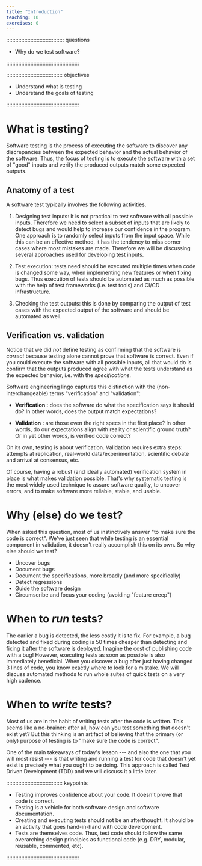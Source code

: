 ```yaml
---
title: "Introduction"
teaching: 10
exercises: 0
---
```


:::::::::::::::::::::::::::::::::::::: questions 

- Why do we test software?

::::::::::::::::::::::::::::::::::::::::::::::::

::::::::::::::::::::::::::::::::::::: objectives

- Understand what is testing
- Understand the goals of testing

::::::::::::::::::::::::::::::::::::::::::::::::



# What is testing?

Software testing is the process of executing the software to discover
any discrepancies between the expected behavior and the actual
behavior of the software. Thus, the focus of testing is to execute the
software with a set of "good" inputs and verify the produced outputs
match some expected outputs.

## Anatomy of a test

A software test typically involves the following activities.

1. Designing test inputs: It is not practical to test software with all 
   possible inputs. Therefore we need to select a subset of
   inputs that are likely to detect bugs and would help to increase our confidence
   in the program. One approach is to randomly select inputs from the input space.
   While this can be an effective method, it has the tendency to miss corner cases
   where most mistakes are made. Therefore we will be discussing several
   approaches used for developing test inputs.

2. Test execution: tests need should be executed multiple times when code is
   changed some way, when implementing new features or when fixing bugs. Thus
   execution of tests should be automated as much as possible with the help of
   test frameworks (i.e. test tools) and CI/CD infrastructure.

3. Checking the test outputs: this is done by comparing the output of
   test cases with the expected output of the software and should be
   automated as well.

## Verification vs. validation

Notice that we did *not* define testing as confirming that the
software is *correct* because testing alone cannot prove that software
is correct. Even if you could execute the software with all possible
inputs, all that would do is confirm that the outputs produced agree
with what the tests understand as the expected behavior, i.e. with
the *specifications*.

Software engineering lingo captures this distinction with the
(non-interchangeable) terms "verification" and "validation":

* __Verification :__ does the software do what the specification says
  it should do? In other words, does the output match expectations?

* __Validation :__ are those even the right specs in the first place?
  In other words, do our expectations align with reality or scientific
  ground truth? Or in yet other words, is verified code correct?

On its own, testing is about verification. Validation requires extra
steps: attempts at replication, real-world data/experimentation,
scientific debate and arrival at consensus, etc.

Of course, having a robust (and ideally automated) verification system
in place is what makes validation possible. That's why systematic
testing is the most widely used technique to assure software quality,
to uncover errors, and to make software more reliable, stable, and
usable.

# Why (else) do we test?

When asked this question, most of us instinctively answer "to make
sure the code is correct".  We've just seen that while testing is an
essential component in validation, it doesn't really accomplish this
on its own.  So why else should we test?

* Uncover bugs
* Document bugs
* Document the specifications, more broadly (and more specifically)
* Detect regressions
* Guide the software design
* Circumscribe and focus your coding (avoiding "feature creep")

# When to *run* tests?

The earlier a bug is detected, the less costly it is to fix. For
example, a bug detected and fixed during coding is 50 times cheaper
than detecting and fixing it after the software is deployed. Imagine
the cost of publishing code with a bug!  However, executing tests as
soon as possible is also immediately beneficial.  When you discover a
bug after just having changed 3 lines of code, you know exactly where
to look for a mistake. We will discuss automated methods to run whole
suites of quick tests on a very high cadence.

# When to *write* tests?

Most of us are in the habit of writing tests after the code is
written.  This seems like a no-brainer: after all, how can you test
something that doesn't exist yet? But this thinking is an artifact of
believing that the primary (or only) purpose of testing is to "make
sure the code is correct".

One of the main takeaways of today's lesson --- and also the one that
you will most resist --- is that writing and running a test for code
that doesn't yet exist is precisely what you ought to be doing. This
approach is called Test Driven Development (TDD) and we will discuss
it a little later.







::::::::::::::::::::::::::::::::::::: keypoints 

- Testing improves confidence about your code. It doesn't prove that code is correct.
- Testing is a vehicle for both software design and software documentation.
- Creating and executing tests should not be an afterthought. It should be an activity that goes hand-in-hand with code development.
- Tests are themselves code. Thus, test code should follow the same overarching design principles as functional code (e.g. DRY, modular, reusable, commented, etc).

::::::::::::::::::::::::::::::::::::::::::::::::

